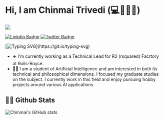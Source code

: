# Hi, I am Chinmai Trivedi (:computer::brain::mechanical_arm::beer:)

![](https://komarev.com/ghpvc/?username=chinmai93&color=orange)

[![Linkdin Badge](https://img.shields.io/badge/-LinkdIn-0e76a8?style=flat-square&logo=Linkdin&logoColor=white)](https://linkedin.com/in/chinmai-trivedi)
[![Twitter Badge](https://img.shields.io/badge/-Twitter-00acee?style=flat-square&logo=Twitter&logoColor=white)](https://twitter.com/ChinmaiTrivedi)

[![Typing SVG](https://readme-typing-svg.herokuapp.com?color=%2336BCF7&lines=Welcome+to+my+GitHub+page.;I'm+an+Engineer+n+Comp.+Scinetist.;Nice+to+meet+you!)](https://git.io/typing-svg)

* :airplane: I'm currently working as a Technical Lead for R2 (rsquared) Facrtory at Rolls-Royce.
* :man_student: I am a student of Artificial Intelligence and am interested in both its technical and philosophical dimensions. I focused my graduate studies on the subject. I currently work in this field and enjoy pursuing hobby projects around various AI applications. 

## 👨‍💻 Github Stats

![Chinmai's GitHub stats](https://github-readme-stats.vercel.app/api?username=chinmai93&count_private=true&show_icons=true&theme=gotham)

